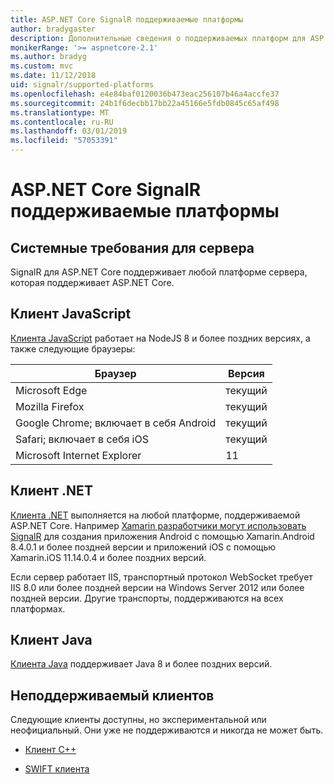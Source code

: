 ```yaml
---
title: ASP.NET Core SignalR поддерживаемые платформы
author: bradygaster
description: Дополнительные сведения о поддерживаемых платформ для ASP.NET Core SignalR.
monikerRange: '>= aspnetcore-2.1'
ms.author: bradyg
ms.custom: mvc
ms.date: 11/12/2018
uid: signalr/supported-platforms
ms.openlocfilehash: e4e84baf0120036b473eac256107b46a4accfe37
ms.sourcegitcommit: 24b1f6decbb17bb22a45166e5fdb0845c65af498
ms.translationtype: MT
ms.contentlocale: ru-RU
ms.lasthandoff: 03/01/2019
ms.locfileid: "57053391"
---
```

# <a name="aspnet-core-signalr-supported-platforms"></a>ASP.NET Core SignalR поддерживаемые платформы

## <a name="server-system-requirements"></a>Системные требования для сервера

SignalR для ASP.NET Core поддерживает любой платформе сервера, которая поддерживает ASP.NET Core.

## <a name="javascript-client"></a>Клиент JavaScript

[Клиента JavaScript](https://www.npmjs.com/package/@aspnet/signalr) работает на NodeJS 8 и более поздних версиях, а также следующие браузеры:

| Браузер                         | Версия |
| ------------------------------- | ------- |
| Microsoft Edge                  | текущий |
| Mozilla Firefox                 | текущий |
| Google Chrome; включает в себя Android | текущий |
| Safari; включает в себя iOS            | текущий |
| Microsoft Internet Explorer     | 11      |
 
## <a name="net-client"></a>Клиент .NET

[Клиента .NET](https://www.nuget.org/packages/Microsoft.AspNetCore.SignalR/) выполняется на любой платформе, поддерживаемой ASP.NET Core. Например [Xamarin разработчики могут использовать SignalR](https://github.com/aspnet/Announcements/issues/305) для создания приложения Android с помощью Xamarin.Android 8.4.0.1 и более поздней версии и приложений iOS с помощью Xamarin.iOS 11.14.0.4 и более поздних версий.

Если сервер работает IIS, транспортный протокол WebSocket требует IIS 8.0 или более поздней версии на Windows Server 2012 или более поздней версии. Другие транспорты, поддерживаются на всех платформах.

## <a name="java-client"></a>Клиент Java

[Клиента Java](https://search.maven.org/artifact/com.microsoft.aspnet/signalr) поддерживает Java 8 и более поздних версий.

## <a name="unsupported-clients"></a>Неподдерживаемый клиентов

Следующие клиенты доступны, но экспериментальной или неофициальный. Они уже не поддерживаются и никогда не может быть.

* [Клиент C++](https://github.com/aspnet/SignalR/tree/master/clients/cpp)

* [SWIFT клиента](https://github.com/moozzyk/SignalR-Client-Swift)
